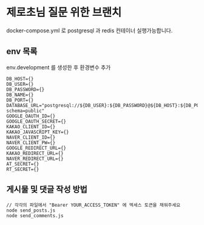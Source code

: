 # 제로초님 질문 위한 브랜치

docker-compose.yml 로 postgresql 과 redis 컨테이너 실행가능합니다.

## env 목록

env.development 를 생성한 후 환경변수 추가

```
DB_HOST={}
DB_USER={}
DB_PASSWORD={}
DB_NAME={}
DB_PORT={}
DATABASE_URL="postgresql://${DB_USER}:${DB_PASSWORD}@${DB_HOST}:${DB_PORT}/${DB_NAME}?schema=public"
GOOGLE_OAUTH_ID={}
GOOGLE_OAUTH_SECRET={}
KAKAO_CLIENT_ID={}
KAKAO_JAVASCRIPT_KEY={}
NAVER_CLIENT_ID={}
NAVER_CLIENT_PW={}
GOOGLE_REDIRECT_URL={}
KAKAO_REDIRECT_URL={}
NAVER_REDIRECT_URL={}
AT_SECRET={}
RT_SECRET={}
```

## 게시물 및 댓글 작성 방법

```
// 각각의 파일에서 "Bearer YOUR_ACCESS_TOKEN" 에 엑세스 토큰을 채워주세요
node send_posts.js
node send_comments.js
```
